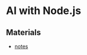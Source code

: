 # AI with Node.js

## Materials

- [notes](https://scottmoss.notion.site/AI-App-Node-js-f9a372a138ef4241943b4fbb44bdc970?pvs=4)
